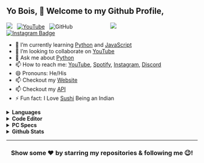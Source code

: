 ## Yo Bois, 🤘 Welcome to my Github Profile,

<img align='right' src="https://media.giphy.com/media/M9gbBd9nbDrOTu1Mqx/giphy.gif" width="230">

![](https://komarev.com/ghpvc/?username=Jonak-Adipta-Kalita&color=green)
&nbsp; [![YouTube](https://img.shields.io/badge/YouTube-Channel-%23E62117)](https://www.youtube.com/channel/UC6IPfVhkqfcfBZCko6Q9mnQ/)
&nbsp; ![GitHub](https://img.shields.io/github/followers/Jonak-Adipta-Kalita?label=Follow%20Me%21&style=social)
&nbsp; [![Instagram Badge](https://img.shields.io/badge/-Instagram-e4405f?style=flat-square&logo=Instagram&logoColor=white)](https://www.instagram.com/jonakadiptakalita_2596/?hl=en)

- 🌱 I’m currently learning [Python](https://www.python.org/) and [JavaScript](https://www.javascript.com/)
- 👯 I’m looking to collaborate on [YouTube](https://www.youtube.com/)
- 💬 Ask me about [Python](https://www.python.org/)
- 📫 How to reach me: [YouTube](https://www.youtube.com/channel/UC6IPfVhkqfcfBZCko6Q9mnQ/), [Spotify](https://open.spotify.com/user/31cypdycu52u6rj3bsfcldmqrlji), [Instagram](https://www.instagram.com/jonakadiptakalita_2596/?hl=en), [Discord](https://discord.gg/txVed7)
- 😄 Pronouns: He/His
- 📫 Checkout my [Website](https://jonakadiptakalita.herokuapp.com/)
- 📫 Checkout my [API](https://jak-api-dot-com.herokuapp.com/)
- ⚡ Fun fact: I Love [Sushi](https://en.wikipedia.org/wiki/Sushi) Being an Indian

<details>
  <summary><b>Languages</b></summary>
  	<ul>
  	    <code><img height="25" src="https://raw.githubusercontent.com/github/explore/80688e429a7d4ef2fca1e82350fe8e3517d3494d/topics/python/python.png" alt="python"></code>
		<code><img height="25" src="https://raw.githubusercontent.com/github/explore/80688e429a7d4ef2fca1e82350fe8e3517d3494d/topics/html/html.png" alt="html"></code>
		<code><img height="25" src="https://raw.githubusercontent.com/github/explore/80688e429a7d4ef2fca1e82350fe8e3517d3494d/topics/css/css.png" alt="css"></code>
		<code><img height="25" src="https://raw.githubusercontent.com/github/explore/80688e429a7d4ef2fca1e82350fe8e3517d3494d/topics/javascript/javascript.png" alt="javascript"></code>
		<code><img height="25" src="https://raw.githubusercontent.com/github/explore/80688e429a7d4ef2fca1e82350fe8e3517d3494d/topics/terminal/terminal.png" alt="terminal"></code>
		<code><img height="25" src="https://raw.githubusercontent.com/github/explore/80688e429a7d4ef2fca1e82350fe8e3517d3494d/topics/sass/sass.png" alt="sass"></code>
		<code><img height="25" src="https://raw.githubusercontent.com/github/explore/80688e429a7d4ef2fca1e82350fe8e3517d3494d/topics/go/go.png" alt="go"></code>
	</ul>	
</details>

<details>
  <summary><b>Code Editor</b></summary>
  	<ul>
  	    <code><img height="25" src="https://raw.githubusercontent.com/github/explore/80688e429a7d4ef2fca1e82350fe8e3517d3494d/topics/visual-studio-code/visual-studio-code.png" alt="vscode"></code>
	</ul>	
</details>

<details>
  <summary><b>PC Specs</b></summary>
  	<ul>
		<li><b>PC: </b>Laptop</li>
		<li><b>OS: </b>Windows 10 Pro</li>
		<li><b>Processor: </b>Intel Core i3 5th Generation</li>
		<li><b>RAM: </b>4GB</li>
	</ul>	
</details>

<details>	
  <summary><b>Github Stats</b></summary>
  <br/>
  <img height="180em" src="https://github-readme-stats.vercel.app/api?username=Jonak-Adipta-Kalita&show_icons=true&hide_border=true" />
</details>

<hr/>

<div align="center">

### Show some ❤️ by starring my repositories & following me 😉!

</div>
